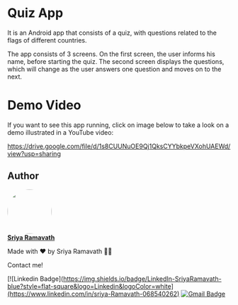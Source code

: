 # Quiz App

It is an Android app that consists of a quiz, with questions related to the flags of different countries.

The app consists of 3 screens. On the first screen, the user informs his name, before starting the quiz. The second screen displays the questions, which will change as the user answers one question and moves on to the next.


# Demo Video

If you want to see this app running, click on image below to take a look on a demo illustrated in a YouTube video:

https://drive.google.com/file/d/1s8CUUNuOE9Qj1QksCYYbkpeVXohUAEWd/view?usp=sharing
## Author

<a href="https://www.linkedin.com/in/sriya-ramavath/">
 <img style="border-radius: 50px;" src="https://avatars.githubusercontent.com/u/your-github-id?v=4" width="100px;" alt=""/>
 <br />
 <b>Sriya Ramavath  </b></a>

Made with ❤️ by Sriya Ramavath 👋🏽

Contact me!

[![Linkedin Badge](https://img.shields.io/badge/LinkedIn-SriyaRamavath-blue?style=flat-square&logo=Linkedin&logoColor=white](https://www.linkedin.com/in/sriya-Ramavath-068540262)
[![Gmail Badge](https://img.shields.io/badge/sriya.ramavath@gmail.com-c14438?style=flat-square&logo=Gmail&logoColor=white&link=mailto:your-email@gmail.com)](mailto:your-email@gmail.com)
